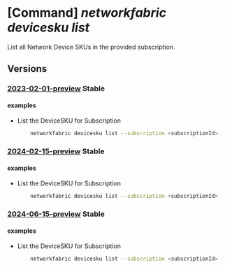 # [Command] _networkfabric devicesku list_

List all Network Device SKUs in the provided subscription.

## Versions

### [2023-02-01-preview](/Resources/mgmt-plane/L3N1YnNjcmlwdGlvbnMve30vcHJvdmlkZXJzL21pY3Jvc29mdC5tYW5hZ2VkbmV0d29ya2ZhYnJpYy9uZXR3b3JrZGV2aWNlc2t1cw==/2023-02-01-preview.xml) **Stable**

<!-- mgmt-plane /subscriptions/{}/providers/microsoft.managednetworkfabric/networkdeviceskus 2023-02-01-preview -->

#### examples

- List the DeviceSKU for Subscription
    ```bash
        networkfabric devicesku list --subscription <subscriptionId>
    ```

### [2024-02-15-preview](/Resources/mgmt-plane/L3N1YnNjcmlwdGlvbnMve30vcHJvdmlkZXJzL21pY3Jvc29mdC5tYW5hZ2VkbmV0d29ya2ZhYnJpYy9uZXR3b3JrZGV2aWNlc2t1cw==/2024-02-15-preview.xml) **Stable**

<!-- mgmt-plane /subscriptions/{}/providers/microsoft.managednetworkfabric/networkdeviceskus 2024-02-15-preview -->

#### examples

- List the DeviceSKU for Subscription
    ```bash
        networkfabric devicesku list --subscription <subscriptionId>
    ```

### [2024-06-15-preview](/Resources/mgmt-plane/L3N1YnNjcmlwdGlvbnMve30vcHJvdmlkZXJzL21pY3Jvc29mdC5tYW5hZ2VkbmV0d29ya2ZhYnJpYy9uZXR3b3JrZGV2aWNlc2t1cw==/2024-06-15-preview.xml) **Stable**

<!-- mgmt-plane /subscriptions/{}/providers/microsoft.managednetworkfabric/networkdeviceskus 2024-06-15-preview -->

#### examples

- List the DeviceSKU for Subscription
    ```bash
        networkfabric devicesku list --subscription <subscriptionId>
    ```
